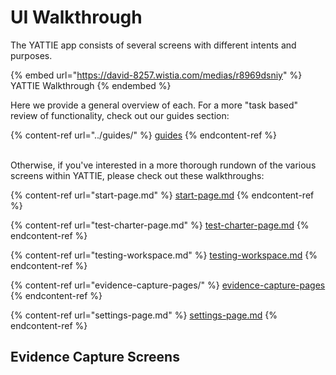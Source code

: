 # UI Walkthrough

The YATTIE app consists of several screens with different intents and purposes.

{% embed url="https://david-8257.wistia.com/medias/r8969dsniy" %}
YATTIE Walkthrough
{% endembed %}

Here we provide a general overview of each.  For a more "task based" review of functionality, check out our guides section:

{% content-ref url="../guides/" %}
[guides](../guides/)
{% endcontent-ref %}

\
Otherwise, if you've interested in a more thorough rundown of the various screens within YATTIE, please check out these walkthroughs:

{% content-ref url="start-page.md" %}
[start-page.md](start-page.md)
{% endcontent-ref %}

{% content-ref url="test-charter-page.md" %}
[test-charter-page.md](test-charter-page.md)
{% endcontent-ref %}

{% content-ref url="testing-workspace.md" %}
[testing-workspace.md](testing-workspace.md)
{% endcontent-ref %}

{% content-ref url="evidence-capture-pages/" %}
[evidence-capture-pages](evidence-capture-pages/)
{% endcontent-ref %}

{% content-ref url="settings-page.md" %}
[settings-page.md](settings-page.md)
{% endcontent-ref %}

## Evidence Capture Screens
